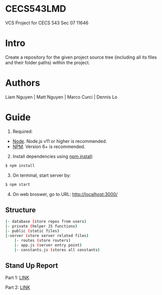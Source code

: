 # CECS543LMD

VCS Project for CECS 543 Sec 07 11646

# Intro

Create a repository for the given project source tree (including all its files and their folder paths) within the project.

# Authors

Liam Nguyen | Matt Nguyen | Marco Curci | Dennis Lo

# Guide

1. Required:

- [Node](https://nodejs.org/en/download/). Node.js v11 or higher is recommended.
- [NPM](https://www.npmjs.com/get-npm). Version 6+ is recommended.

2. Install dependencies using [npm install](https://docs.npmjs.com/getting-started/installing-npm-packages-locally):

```bash
$ npm install
```

3. On terminal, start server by:

```bash
$ npm start
```

4. On web broswer, go to URL: [http://localhost:3000/](http://localhost:3000/)

## Structure

```bash
|- database (store repos from users)
|- private (helper JS functions)
|- public (static files)
|-server (store server related files)
	|- routes (store routers)
   	|- app.js (server entry point)
	|- constants.js (stores all constants)
```

## Stand Up Report

Part 1: [LINK](https://1drv.ms/w/s!AgJrpqI0jWm8gZpljgq3uOegIrgdbQ)

Part 2: [LINK](https://onedrive.live.com/view.aspx?resid=BC698D34A2A66B02!19862&ithint=file%2cdocx&authkey=!APonenOErzhufgc)
